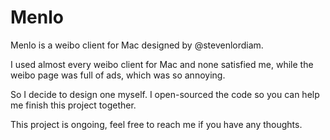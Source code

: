 Menlo
=====

Menlo is a weibo client for Mac designed by @stevenlordiam.

I used almost every weibo client for Mac and none satisfied me, while the weibo page was full of ads, which was so annoying.

So I decide to design one myself. I open-sourced the code so you can help me finish this project together. 

This project is ongoing, feel free to reach me if you have any thoughts.